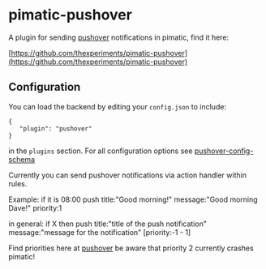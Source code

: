 pimatic-pushover
=======================

A plugin for sending [pushover](https://pushover.net/) notifications in pimatic, find it here: 

[https://github.com/thexperiments/pimatic-pushover](https://github.com/thexperiments/pimatic-pushover)


Configuration
-------------
You can load the backend by editing your `config.json` to include:

    { 
       "plugin": "pushover"
    }

in the `plugins` section. For all configuration options see 
[pushover-config-schema](pushover-config-schema.html)

Currently you can send pushover notifications via action handler within rules.

Example: if it is 08:00 push title:"Good morning!" message:"Good morning Dave!" priority:1

in general: if X then push title:"title of the push notification" message:"message for the notification" [priority:-1 - 1]

Find priorities here at [pushover](https://pushover.net/api#priority) be aware that priority 2 currently crashes pimatic!